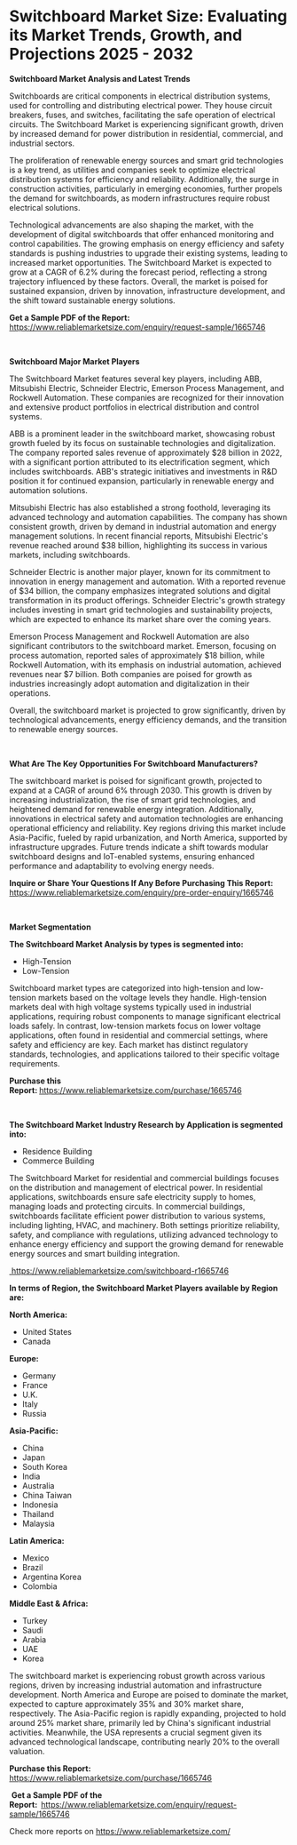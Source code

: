 <p><h1>Switchboard Market Size: Evaluating its Market Trends, Growth, and Projections 2025 - 2032</h1></p><p><strong>Switchboard Market Analysis and Latest Trends</strong></p>
<p><p>Switchboards are critical components in electrical distribution systems, used for controlling and distributing electrical power. They house circuit breakers, fuses, and switches, facilitating the safe operation of electrical circuits. The Switchboard Market is experiencing significant growth, driven by increased demand for power distribution in residential, commercial, and industrial sectors.</p><p>The proliferation of renewable energy sources and smart grid technologies is a key trend, as utilities and companies seek to optimize electrical distribution systems for efficiency and reliability. Additionally, the surge in construction activities, particularly in emerging economies, further propels the demand for switchboards, as modern infrastructures require robust electrical solutions. </p><p>Technological advancements are also shaping the market, with the development of digital switchboards that offer enhanced monitoring and control capabilities. The growing emphasis on energy efficiency and safety standards is pushing industries to upgrade their existing systems, leading to increased market opportunities. The Switchboard Market is expected to grow at a CAGR of 6.2% during the forecast period, reflecting a strong trajectory influenced by these factors. Overall, the market is poised for sustained expansion, driven by innovation, infrastructure development, and the shift toward sustainable energy solutions.</p></p>
<p><strong>Get a Sample PDF of the Report:&nbsp;</strong> <a href="https://www.reliablemarketsize.com/enquiry/request-sample/1665746?utm_campaign=1897&utm_medium=2&utm_source=Github&utm_content=ia&utm_term=17022025&utm_id=switchboard">https://www.reliablemarketsize.com/enquiry/request-sample/1665746</a></p>
<p>&nbsp;</p>
<p><strong>Switchboard Major Market Players</strong></p>
<p><p>The Switchboard Market features several key players, including ABB, Mitsubishi Electric, Schneider Electric, Emerson Process Management, and Rockwell Automation. These companies are recognized for their innovation and extensive product portfolios in electrical distribution and control systems.</p><p>ABB is a prominent leader in the switchboard market, showcasing robust growth fueled by its focus on sustainable technologies and digitalization. The company reported sales revenue of approximately $28 billion in 2022, with a significant portion attributed to its electrification segment, which includes switchboards. ABB's strategic initiatives and investments in R&D position it for continued expansion, particularly in renewable energy and automation solutions.</p><p>Mitsubishi Electric has also established a strong foothold, leveraging its advanced technology and automation capabilities. The company has shown consistent growth, driven by demand in industrial automation and energy management solutions. In recent financial reports, Mitsubishi Electric's revenue reached around $38 billion, highlighting its success in various markets, including switchboards.</p><p>Schneider Electric is another major player, known for its commitment to innovation in energy management and automation. With a reported revenue of $34 billion, the company emphasizes integrated solutions and digital transformation in its product offerings. Schneider Electric's growth strategy includes investing in smart grid technologies and sustainability projects, which are expected to enhance its market share over the coming years.</p><p>Emerson Process Management and Rockwell Automation are also significant contributors to the switchboard market. Emerson, focusing on process automation, reported sales of approximately $18 billion, while Rockwell Automation, with its emphasis on industrial automation, achieved revenues near $7 billion. Both companies are poised for growth as industries increasingly adopt automation and digitalization in their operations.</p><p>Overall, the switchboard market is projected to grow significantly, driven by technological advancements, energy efficiency demands, and the transition to renewable energy sources.</p></p>
<p>&nbsp;</p>
<p><strong>What Are The Key Opportunities For Switchboard Manufacturers?</strong></p>
<p><p>The switchboard market is poised for significant growth, projected to expand at a CAGR of around 6% through 2030. This growth is driven by increasing industrialization, the rise of smart grid technologies, and heightened demand for renewable energy integration. Additionally, innovations in electrical safety and automation technologies are enhancing operational efficiency and reliability. Key regions driving this market include Asia-Pacific, fueled by rapid urbanization, and North America, supported by infrastructure upgrades. Future trends indicate a shift towards modular switchboard designs and IoT-enabled systems, ensuring enhanced performance and adaptability to evolving energy needs.</p></p>
<p><strong>Inquire or Share Your Questions If Any Before Purchasing This Report:</strong> <a href="https://www.reliablemarketsize.com/enquiry/pre-order-enquiry/1665746?utm_campaign=1897&utm_medium=2&utm_source=Github&utm_content=ia&utm_term=17022025&utm_id=switchboard">https://www.reliablemarketsize.com/enquiry/pre-order-enquiry/1665746</a></p>
<p>&nbsp;</p>
<p><strong>Market Segmentation</strong></p>
<p><strong>The Switchboard Market Analysis by types is segmented into:</strong></p>
<p><ul><li>High-Tension</li><li>Low-Tension</li></ul></p>
<p><p>Switchboard market types are categorized into high-tension and low-tension markets based on the voltage levels they handle. High-tension markets deal with high voltage systems typically used in industrial applications, requiring robust components to manage significant electrical loads safely. In contrast, low-tension markets focus on lower voltage applications, often found in residential and commercial settings, where safety and efficiency are key. Each market has distinct regulatory standards, technologies, and applications tailored to their specific voltage requirements.</p></p>
<p><strong>Purchase this Report:&nbsp;</strong><a href="https://www.reliablemarketsize.com/purchase/1665746?utm_campaign=1897&utm_medium=2&utm_source=Github&utm_content=ia&utm_term=17022025&utm_id=switchboard">https://www.reliablemarketsize.com/purchase/1665746</a></p>
<p>&nbsp;</p>
<p><strong>The Switchboard Market Industry Research by Application is segmented into:</strong></p>
<p><ul><li>Residence Building</li><li>Commerce Building</li></ul></p>
<p><p>The Switchboard Market for residential and commercial buildings focuses on the distribution and management of electrical power. In residential applications, switchboards ensure safe electricity supply to homes, managing loads and protecting circuits. In commercial buildings, switchboards facilitate efficient power distribution to various systems, including lighting, HVAC, and machinery. Both settings prioritize reliability, safety, and compliance with regulations, utilizing advanced technology to enhance energy efficiency and support the growing demand for renewable energy sources and smart building integration.</p></p>
<p><a href="https://www.reliablemarketsize.com/switchboard-r1665746?utm_campaign=1897&utm_medium=2&utm_source=Github&utm_content=ia&utm_term=17022025&utm_id=switchboard">&nbsp;https://www.reliablemarketsize.com/switchboard-r1665746</a></p>
<p><strong>In terms of Region, the Switchboard Market Players available by Region are:</strong></p>
<p>
    <p> <strong> North America: </strong>
        <ul>
            <li>United States</li>
            <li>Canada</li>
        </ul>
        </p> 
    <p> <strong> Europe: </strong>
        <ul>
            <li>Germany</li>
            <li>France</li>
            <li>U.K.</li>
            <li>Italy</li>
            <li>Russia</li>
        </ul>
        </p> 
    <p> <strong> Asia-Pacific: </strong>
        <ul>
            <li>China</li>
            <li>Japan</li>
            <li>South Korea</li>
            <li>India</li>
            <li>Australia</li>
            <li>China Taiwan</li>
            <li>Indonesia</li>
            <li>Thailand</li>
            <li>Malaysia</li>
        </ul>
        </p> 
    <p> <strong> Latin America: </strong>
        <ul>
            <li>Mexico</li>
            <li>Brazil</li>
            <li>Argentina Korea</li>
            <li>Colombia</li>
        </ul>
        </p> 
    <p> <strong> Middle East & Africa: </strong>
        <ul>
            <li>Turkey</li>
            <li>Saudi</li>
            <li>Arabia</li>
            <li>UAE</li>
            <li>Korea</li>
        </ul>
    </p>
    </p>
<p><p>The switchboard market is experiencing robust growth across various regions, driven by increasing industrial automation and infrastructure development. North America and Europe are poised to dominate the market, expected to capture approximately 35% and 30% market share, respectively. The Asia-Pacific region is rapidly expanding, projected to hold around 25% market share, primarily led by China's significant industrial activities. Meanwhile, the USA represents a crucial segment given its advanced technological landscape, contributing nearly 20% to the overall valuation.</p></p>
<p><strong>Purchase this Report: </strong><a href="https://www.reliablemarketsize.com/purchase/1665746?utm_campaign=1897&utm_medium=2&utm_source=Github&utm_content=ia&utm_term=17022025&utm_id=switchboard">https://www.reliablemarketsize.com/purchase/1665746</a></p>
<p>&nbsp;<strong>Get a Sample PDF of the Report:&nbsp;&nbsp;</strong><a href="https://www.reliablemarketsize.com/enquiry/request-sample/1665746?utm_campaign=1897&utm_medium=2&utm_source=Github&utm_content=ia&utm_term=17022025&utm_id=switchboard">https://www.reliablemarketsize.com/enquiry/request-sample/1665746</a></p>
<p><strong></strong></p>
<p>Check more reports on <a href="https://www.reliablemarketsize.com/?utm_campaign=1897&utm_medium=2&utm_source=Github&utm_content=ia&utm_term=17022025&utm_id=switchboard">https://www.reliablemarketsize.com/</a></p>